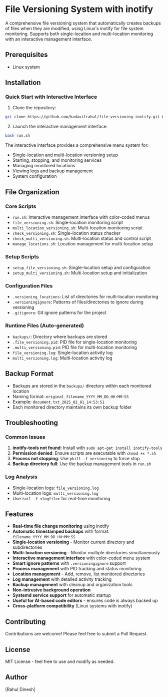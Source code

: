 # File Versioning System with inotify

A comprehensive file versioning system that automatically creates backups of files when they are modified, using Linux's inotify for file system monitoring. Supports both single-location and multi-location monitoring with an interactive management interface.

## Prerequisites
- Linux system

## Installation

### Quick Start with Interactive Interface
1. Clone the repository:
```bash
git clone https://github.com/kadavilrahul/file-versioning-inotify.git && cd file-versioning-inotify
```

2. Launch the interactive management interface:
```bash
bash run.sh
```

The interactive interface provides a comprehensive menu system for:
- Single-location and multi-location versioning setup
- Starting, stopping, and monitoring services
- Managing monitored locations
- Viewing logs and backup management
- System configuration


## File Organization

### Core Scripts
- `run.sh`: Interactive management interface with color-coded menus
- `file_versioning.sh`: Single-location monitoring script
- `multi_location_versioning.sh`: Multi-location monitoring script
- `check_versioning.sh`: Single-location status checker
- `check_multi_versioning.sh`: Multi-location status and control script
- `manage_locations.sh`: Location management for multi-location setup

### Setup Scripts
- `setup_file_versioning.sh`: Single-location setup and configuration
- `setup_multi_versioning.sh`: Multi-location setup and initialization

### Configuration Files
- `.versioning_locations`: List of directories for multi-location monitoring
- `.versioningignore`: Patterns of files/directories to ignore during versioning
- `.gitignore`: Git ignore patterns for the project

### Runtime Files (Auto-generated)
- `backups/`: Directory where backups are stored
- `.file_versioning.pid`: PID file for single-location monitoring
- `.multi_versioning.pid`: PID file for multi-location monitoring
- `file_versioning.log`: Single-location activity log
- `multi_versioning.log`: Multi-location activity log

## Backup Format
- Backups are stored in the `backups/` directory within each monitored location
- Naming format: `original_filename_YYYY_MM_DD_HH:MM:SS`
- Example: `document.txt_2025_02_01_14:53:51`
- Each monitored directory maintains its own backup folder


## Troubleshooting

### Common Issues
1. **inotify-tools not found**: Install with `sudo apt-get install inotify-tools`
2. **Permission denied**: Ensure scripts are executable with `chmod +x *.sh`
3. **Process not stopping**: Use `pkill -f versioning` to force stop
4. **Backup directory full**: Use the backup management tools in `run.sh`

### Log Analysis
- Single-location logs: `file_versioning.log`
- Multi-location logs: `multi_versioning.log`
- Use `tail -f <logfile>` for real-time monitoring

## Features
- **Real-time file change monitoring** using inotify
- **Automatic timestamped backups** with format: `filename_YYYY_MM_DD_HH:MM:SS`
- **Single-location versioning** - Monitor current directory and subdirectories
- **Multi-location versioning** - Monitor multiple directories simultaneously
- **Interactive management interface** with color-coded menu system
- **Smart ignore patterns** with `.versioningignore` support
- **Process management** with PID tracking and status monitoring
- **Location management** - Add, remove, list monitored directories
- **Log management** with detailed activity tracking
- **Backup management** with cleanup and organization tools
- **Non-intrusive background operation**
- **Systemd service support** for automatic startup
- **Useful for AI-based code editors** - ensures code is always backed up
- **Cross-platform compatibility** (Linux systems with inotify)

## Contributing
Contributions are welcome! Please feel free to submit a Pull Request.

## License
MIT License - feel free to use and modify as needed.

## Author
[Rahul Dinesh]
